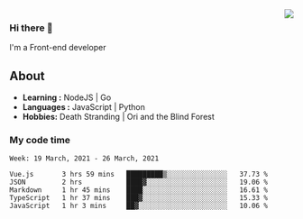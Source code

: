 <img align='right' src="https://github-readme-stats.vercel.app/api?username=strugglebak&show_icons=true">

### Hi there 👋

I'm a Front-end developer

## About

-  **Learning :** NodeJS | Go
-  **Languages :** JavaScript | Python
-  **Hobbies:** Death Stranding | Ori and the Blind Forest

### My code time

<!--START_SECTION:waka-->
```text
Week: 19 March, 2021 - 26 March, 2021

Vue.js       3 hrs 59 mins   █████████▒░░░░░░░░░░░░░░░   37.73 % 
JSON         2 hrs           ████▓░░░░░░░░░░░░░░░░░░░░   19.06 % 
Markdown     1 hr 45 mins    ████░░░░░░░░░░░░░░░░░░░░░   16.61 % 
TypeScript   1 hr 37 mins    ███▓░░░░░░░░░░░░░░░░░░░░░   15.33 % 
JavaScript   1 hr 3 mins     ██▓░░░░░░░░░░░░░░░░░░░░░░   10.06 % 
```
<!--END_SECTION:waka-->
